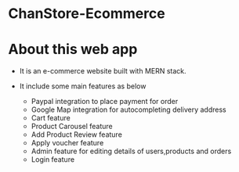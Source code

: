 # ChanStore-Ecommerce


# About this web app
- It is an e-commerce website built with MERN stack.
- It include some main features as below

  - Paypal integration to place payment for order
  - Google Map integration for autocompleting delivery address
  - Cart feature
  - Product Carousel feature
  - Add Product Review feature
  - Apply voucher feature
  - Admin feature for editing details of users,products and orders
  - Login feature


